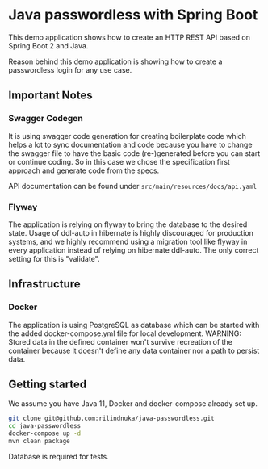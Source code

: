 # Java passwordless with Spring Boot

This demo application shows how to create an HTTP REST API based on Spring Boot 2 and Java.

Reason behind this demo application is showing how to create a passwordless login for any use case.

## Important Notes

### Swagger Codegen

It is using swagger code generation for creating boilerplate code which helps a lot to sync documentation and code
because you have to change the swagger file to have the basic code (re-)generated before you can start or continue
coding. So in this case we chose the specification first approach and generate code from the specs.

API documentation can be found under ```src/main/resources/docs/api.yaml```

### Flyway

The application is relying on flyway to bring the database to the desired state. Usage of ddl-auto in hibernate is
highly discouraged for production systems, and we highly recommend using a migration tool like flyway in every
application instead of relying on hibernate ddl-auto. The only correct setting for this is "validate".


## Infrastructure

### Docker

The application is using PostgreSQL as database which can be started with the added docker-compose.yml file for local
development. WARNING: Stored data in the defined container won't survive recreation of the container because it doesn't
define any data container nor a path to persist data.

## Getting started

We assume you have Java 11, Docker and docker-compose already set up.

```bash
git clone git@github.com:rilindnuka/java-passwordless.git
cd java-passwordless
docker-compose up -d
mvn clean package
```

Database is required for tests.
